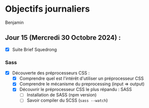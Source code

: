 # Objectifs journaliers

Benjamin

## Jour 15 (Mercredi 30 Octobre 2024) :

- [x] Suite Brief Squedrong

### Sass

- [x] Découverte des préprocesseurs CSS :
  - [x] Comprendre quel est l'intérêt d'utiliser un préprocesseur CSS
  - [x] Comprendre le mécanisme du preprocessing (input => output)
  - [x] Découvrir le préprocesseur CSS le plus répandu : SASS
    - [ ] Installation de SASS (npm version)
    - [ ] Savoir compiler du SCSS (`sass --watch`)

